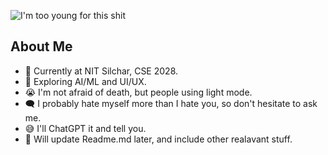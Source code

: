 
![I'm too young for this shit](https://i.ibb.co/9mhHR5pS/I-m-too-young-for-this-shit.png)

## About Me

- 🏨 Currently at NIT Silchar, CSE 2028.
- 🧩 Exploring AI/ML and UI/UX.
- 😭 I'm not afraid of death, but people using light mode.
- 🗨️ I probably hate myself more than I hate you, so don't hesitate to ask me.
- 😅 I'll ChatGPT it and tell you.
- 🤕 Will update Readme.md later, and include other realavant stuff.

<!--
<picture>
  <source media="(prefers-color-scheme: dark)" srcset="https://user-images.githubusercontent.com/25423296/163456776-7f95b81a-f1ed-45f7-b7ab-8fa810d529fa.png">
  <source media="(prefers-color-scheme: light)" srcset="https://user-images.githubusercontent.com/25423296/163456779-a8556205-d0a5-45e2-ac17-42d089e3c3f8.png">
  <img alt="Shows an illustrated sun in light mode and a moon with stars in dark mode." src="https://user-images.githubusercontent.com/25423296/163456779-a8556205-d0a5-45e2-ac17-42d089e3c3f8.png">
</picture>
-->
